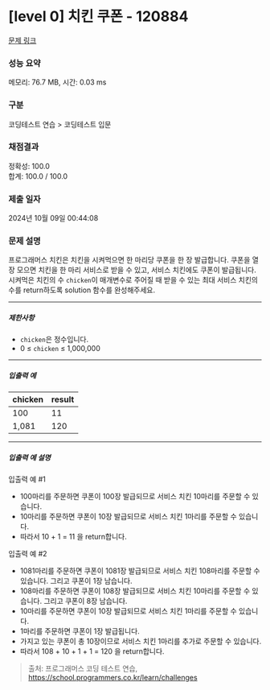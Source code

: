 # [level 0] 치킨 쿠폰 - 120884 

[문제 링크](https://school.programmers.co.kr/learn/courses/30/lessons/120884?language=java) 

### 성능 요약

메모리: 76.7 MB, 시간: 0.03 ms

### 구분

코딩테스트 연습 > 코딩테스트 입문

### 채점결과

정확성: 100.0<br/>합계: 100.0 / 100.0

### 제출 일자

2024년 10월 09일 00:44:08

### 문제 설명

<p>프로그래머스 치킨은 치킨을 시켜먹으면 한 마리당 쿠폰을 한 장 발급합니다. 쿠폰을 열 장 모으면 치킨을 한 마리 서비스로 받을 수 있고, 서비스 치킨에도 쿠폰이 발급됩니다. 시켜먹은 치킨의 수 <code>chicken</code>이 매개변수로 주어질 때 받을 수 있는 최대 서비스 치킨의 수를 return하도록 solution 함수를 완성해주세요.</p>

<hr>

<h5>제한사항</h5>

<ul>
<li><code>chicken</code>은 정수입니다.</li>
<li>0 ≤ <code>chicken</code> ≤ 1,000,000</li>
</ul>

<hr>

<h5>입출력 예</h5>
<table class="table">
        <thead><tr>
<th>chicken</th>
<th>result</th>
</tr>
</thead>
        <tbody><tr>
<td>100</td>
<td>11</td>
</tr>
<tr>
<td>1,081</td>
<td>120</td>
</tr>
</tbody>
      </table>
<hr>

<h5>입출력 예 설명</h5>

<p>입출력 예 #1</p>

<ul>
<li>100마리를 주문하면 쿠폰이 100장 발급되므로 서비스 치킨 10마리를 주문할 수 있습니다.</li>
<li>10마리를 주문하면 쿠폰이 10장 발급되므로 서비스 치킨 1마리를 주문할 수 있습니다.</li>
<li>따라서 10 + 1 = 11 을 return합니다.</li>
</ul>

<p>입출력 예 #2</p>

<ul>
<li>1081마리를 주문하면 쿠폰이 1081장 발급되므로 서비스 치킨 108마리를 주문할 수 있습니다. 그리고 쿠폰이 1장 남습니다.</li>
<li>108마리를 주문하면 쿠폰이 108장 발급되므로 서비스 치킨 10마리를 주문할 수 있습니다. 그리고 쿠폰이 8장 남습니다.</li>
<li>10마리를 주문하면 쿠폰이 10장 발급되므로 서비스 치킨 1마리를 주문할 수 있습니다.</li>
<li>1마리를 주문하면 쿠폰이 1장 발급됩니다.</li>
<li>가지고 있는 쿠폰이 총 10장이므로 서비스 치킨 1마리를 추가로 주문할 수 있습니다.</li>
<li>따라서 108 + 10 + 1 + 1 = 120 을 return합니다.</li>
</ul>


> 출처: 프로그래머스 코딩 테스트 연습, https://school.programmers.co.kr/learn/challenges